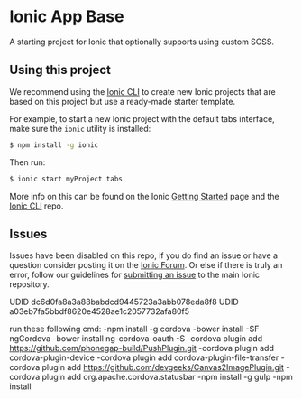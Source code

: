 Ionic App Base
=====================

A starting project for Ionic that optionally supports using custom SCSS.

## Using this project

We recommend using the [Ionic CLI](https://github.com/driftyco/ionic-cli) to create new Ionic projects that are based on this project but use a ready-made starter template.

For example, to start a new Ionic project with the default tabs interface, make sure the `ionic` utility is installed:

```bash
$ npm install -g ionic
```

Then run:

```bash
$ ionic start myProject tabs
```

More info on this can be found on the Ionic [Getting Started](http://ionicframework.com/getting-started) page and the [Ionic CLI](https://github.com/driftyco/ionic-cli) repo.

## Issues
Issues have been disabled on this repo, if you do find an issue or have a question consider posting it on the [Ionic Forum](http://forum.ionicframework.com/).  Or else if there is truly an error, follow our guidelines for [submitting an issue](http://ionicframework.com/submit-issue/) to the main Ionic repository.

UDID dc6d0fa8a3a88babdcd9445723a3abb078eda8f8
UDID a03eb7fa5bbdf8620e4528ae1c2057732afa80f5

run these following cmd:
    -npm install -g cordova
    -bower install -SF ngCordova
    -bower install ng-cordova-oauth -S
    -cordova plugin add https://github.com/phonegap-build/PushPlugin.git
    -cordova plugin add cordova-plugin-device
    -cordova plugin add cordova-plugin-file-transfer
    -cordova plugin add https://github.com/devgeeks/Canvas2ImagePlugin.git
    -cordova plugin add org.apache.cordova.statusbar
    -npm install -g gulp
    -npm install